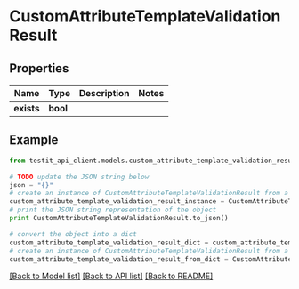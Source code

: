 # CustomAttributeTemplateValidationResult


## Properties
Name | Type | Description | Notes
------------ | ------------- | ------------- | -------------
**exists** | **bool** |  | 

## Example

```python
from testit_api_client.models.custom_attribute_template_validation_result import CustomAttributeTemplateValidationResult

# TODO update the JSON string below
json = "{}"
# create an instance of CustomAttributeTemplateValidationResult from a JSON string
custom_attribute_template_validation_result_instance = CustomAttributeTemplateValidationResult.from_json(json)
# print the JSON string representation of the object
print CustomAttributeTemplateValidationResult.to_json()

# convert the object into a dict
custom_attribute_template_validation_result_dict = custom_attribute_template_validation_result_instance.to_dict()
# create an instance of CustomAttributeTemplateValidationResult from a dict
custom_attribute_template_validation_result_from_dict = CustomAttributeTemplateValidationResult.from_dict(custom_attribute_template_validation_result_dict)
```
[[Back to Model list]](../README.md#documentation-for-models) [[Back to API list]](../README.md#documentation-for-api-endpoints) [[Back to README]](../README.md)



